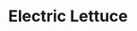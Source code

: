 ---
title: "Electric Lettuce"
url: /portland/electric-lettuce-northeast-alberta-street/
shop: Hanf
---